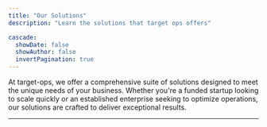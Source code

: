 ```yaml
---
title: "Our Solutions"
description: "Learn the solutions that target ops offers"

cascade:
  showDate: false
  showAuthor: false
  invertPagination: true
---
```


<!-- {{< lead >}}
Simple, yet powerful. Learn how to use Blowfish and its features.
{{< /lead >}} -->

At target-ops, we offer a comprehensive suite of solutions designed to meet the unique needs of your business. Whether you're a funded startup looking to scale quickly or an established enterprise seeking to optimize operations, our solutions are crafted to deliver exceptional results.

---
